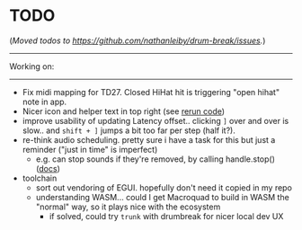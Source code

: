 # TODO

(_Moved todos to https://github.com/nathanleiby/drum-break/issues._)

---

Working on:

---

- Fix midi mapping for TD27. Closed HiHat hit is triggering "open hihat" note in app.
- Nicer icon and helper text in top right (see [rerun code](https://github.com/rerun-io/rerun/blob/1ad3042a85622804a6923a5d0c65f82ba1e601d3/crates/viewer/re_viewer/src/ui/top_panel.rs#L267-L281))
- improve usability of updating Latency offset.. clicking `]` over and over is slow.. and `shift + ]` jumps a bit too far per step (half it?).
- re-think audio scheduling. pretty sure i have a task for this but just a reminder ("just in time" is imperfect)
  - e.g. can stop sounds if they're removed, by calling handle.stop() ([docs](https://tesselode.github.io/kira/playing-sounds.html))
- toolchain
  - sort out vendoring of EGUI. hopefully don't need it copied in my repo
  - understanding WASM... could I get Macroquad to build in WASM the "normal" way, so it plays nice with the ecosystem
    - if solved, could try `trunk` with drumbreak for nicer local dev UX
